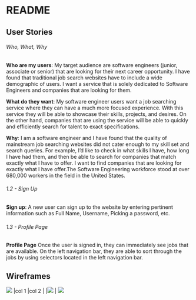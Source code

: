 # README

## User Stories

###### Who, What, Why

**Who are my users**: My target audience are software engineers (junior, associate or senior) that are looking for their next career opportunity.  I have found that traditional job search websites have to include a wide demographic of users.  I want a service that is solely dedicated to Software Engineers and companies that are looking for them.  

**What do they want**:  My software engineer users want a job searching service where they can have a much more focused experience.  With this service they will be able to showcase their skills, projects, and desires.  On the other hand, companies that are using the service will be able to quickly and efficiently search for talent to exact specifications.

**Why**: I am a software engineer and I have found that the quality of mainstream job searching websites did not cater enough to my skill set and search queries.  For example, I’d like to check in what skills I have, how long I have had them, and then be able to search for companies that match exactly what I have to offer.  I want to find companies that are looking for exactly what I have offer.The Software Engineering workforce stood at over 680,000 workers in the field in the United States.  

###### 1.2 - Sign Up 

**Sign up**:  A new user can sign up to the website by entering pertinent information such as Full Name, Username, Picking a password, etc.  

###### 1.3 - Profile Page

**Profile Page** Once the user is signed in, they can immediately see jobs that are available.  On the left navigation bar, they are able to sort through the jobs by using selectors located in the left navigation bar.  

## Wireframes
<img src="https://share.balsamiq.com/c/3KHtfTaRqN7uizXW3atz7v.png" >
|col 1   |col 2    |
|<img src="https://share.balsamiq.com/c/i6Dph9ERL7TeovdpY1F95A.png"> | <img src="https://share.balsamiq.com/c/6gXvjJWP6NBxRbpheauiy9.png">

